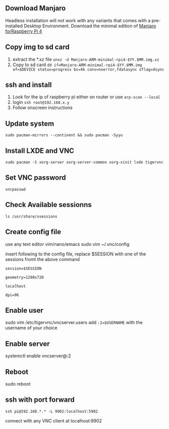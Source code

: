 ## Download Manjaro
Headless installation will not work with any variants that comes with a pre-installed Desktop Environment.
Download the minimal edition of [Manjaro forRaspberry Pi 4](https://manjaro.org/download/#raspberry-pi-4-minimal)

## Copy img to sd card
1. extract the *.xz file `unxz -d Manjaro-ARM-minimal-rpi4-$YY.$MM.img.xz`
2. Copy to sd card `dd if=Manjaro-ARM-minimal-rpi4-$YY.$MM.img of=$DEVICE status=progress bs=4k conv=noerror,fdatasync oflag=dsync`

## ssh and install
1. Look for the ip of raspberry pi either on router or use `arp-scan --local`
2. login `ssh root@192.168.x.y`
3. Follow onscreen instructions

## Update system
`sudo pacman-mirrors --continent && sudo pacman -Syyu`

## Install LXDE and VNC
`sudo pacman -S xorg-server xorg-server-common xorg-xinit lxde tigervnc`

## Set VNC password
`vncpasswd`

## Check Available sessionns
`ls /usr/share/xsessions`

## Create config file
use any text editor vim/nano/emacs
sudo vim ~/.vnc/config

insert following to the config file, replace $SESSION with one of the sessions fromt the above command
```
session=$SESSION

geometry=1280x720

localhost

dpi=96
```

## Enable user
sudo vim /etc/tigervnc/vncserver.users
add `:2=$USERNAME` with the username of your choice

## Enable server
systemctl enable vncserver@:2

## Reboot
sudo reboot

## ssh with port forward
`ssh pi@192.168.*.* -L 9902:localhost:5902`

connect with any VNC client at localhost:9902